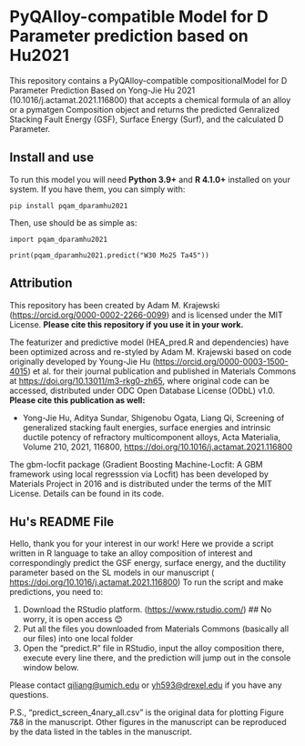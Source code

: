 # PyQAlloy-compatible Model for D Parameter prediction based on Hu2021

This repository contains a PyQAlloy-compatible compositionalModel for D Parameter Prediction Based on Yong-Jie Hu 2021 (10.1016/j.actamat.2021.116800) that 
accepts a chemical formula of an alloy or a pymatgen Composition object and returns the predicted Genralized Stacking Fault Energy (GSF), Surface Energy (Surf), and the 
calculated D Parameter.

## Install and use

To run this model you will need **Python 3.9+** and **R 4.1.0+** installed on your system. If you have them, you can simply with:
    
    pip install pqam_dparamhu2021

Then, use should be as simple as:

    import pqam_dparamhu2021
    
    print(pqam_dparamhu2021.predict("W30 Mo25 Ta45"))


## Attribution

This repository has been created by Adam M. Krajewski (https://orcid.org/0000-0002-2266-0099) and is licensed under the MIT License. 
**Please cite this repository if you use it in your work.**

The featurizer and predictive model (HEA_pred.R and dependencies) have been optimized across and re-styled by Adam M.
Krajewski based on code originally developed by Young-Jie Hu (https://orcid.org/0000-0003-1500-4015) et al. for their
journal publication and published in Materials Commons at https://doi.org/10.13011/m3-rkg0-zh65, where original code
can be accessed,  distributed under ODC Open Database License (ODbL) v1.0. **Please cite this publication as well:** 
- Yong-Jie Hu, Aditya Sundar, Shigenobu Ogata, Liang Qi, Screening of generalized stacking fault energies, 
surface energies and intrinsic ductile potency of refractory multicomponent alloys, Acta Materialia, 
Volume 210, 2021, 116800, https://doi.org/10.1016/j.actamat.2021.116800

The gbm-locfit package (Gradient Boosting Machine-Locfit: A GBM framework using local regresssion via Locfit) has been 
developed by Materials Project in 2016 and is distributed under the terms of the MIT License. Details can be found in
its code.


## Hu's README File

Hello, thank you for your interest in our work!
Here we provide a script written in R language to take an alloy composition of interest and correspondingly predict the GSF energy, surface energy, and the ductility parameter based on the SL models in our manuscript ( https://doi.org/10.1016/j.actamat.2021.116800)
To run the script and make predictions, you need to:
1)	Download the RStudio platform. (https://www.rstudio.com/) ## No worry, it is open access 😊
2)	Put all the files you downloaded from Materials Commons (basically all our files) into one local folder
3)	Open the “predict.R” file in RStudio, input the alloy composition there, execute every line there, and the prediction will jump out in the console window below. 

Please contact qiliang@umich.edu or yh593@drexel.edu if you have any questions. 

P.S.,
“predict_screen_4nary_all.csv” is the original data for plotting Figure 7&8 in the manuscript. Other figures in the manuscript can be reproduced by the data listed in the tables in the manuscript.
